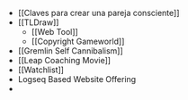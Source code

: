 - [[Claves para crear una pareja consciente]]
- [[TLDraw]]
	- [[Web Tool]]
	- [[Copyright Gameworld]]
- [[Gremlin Self Cannibalism]]
- [[Leap Coaching Movie]]
- [[Watchlist]]
- Logseq Based Website Offering
-